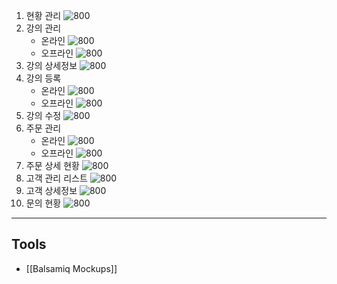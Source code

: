 1. 현황 관리
	![800](https://onedrive.live.com/embed?resid=130CBFA7E5A0B893%2165094&authkey=%21AGnoQV-iMoTiH6Y&width=2000&height=1800)
2. 강의 관리
	- 온라인
		![800](https://onedrive.live.com/embed?resid=130CBFA7E5A0B893%2165092&authkey=%21AOoWg1IHHElsbTY&width=2000&height=1800)
	- 오프라인
		![800](https://onedrive.live.com/embed?resid=130CBFA7E5A0B893%2165093&authkey=%21AHnTxkZD2mb04gE&width=2000&height=1800)
3. 강의 상세정보
	![800](https://onedrive.live.com/embed?resid=130CBFA7E5A0B893%2165097&authkey=%21AFbyWt77vgGNUOY&width=2000&height=1800)
4. 강의 등록
	- 온라인
		![800](https://onedrive.live.com/embed?resid=130CBFA7E5A0B893%2165096&authkey=%21AAwgFIV2VaMViIE&width=2000&height=1800)
	- 오프라인
		![800](https://onedrive.live.com/embed?resid=130CBFA7E5A0B893%2165095&authkey=%21AFTOMvbkdxyjMa0&width=2000&height=1800)
5. 강의 수정
	![800](https://onedrive.live.com/embed?resid=130CBFA7E5A0B893%2165098&authkey=%21AL7IuEcrE11uw5Q&width=2000&height=1800)
6. 주문 관리
	- 온라인
		![800](https://onedrive.live.com/embed?resid=130CBFA7E5A0B893%2165100&authkey=%21AKEBIuxXv19dWXs&width=2000&height=1800)
	- 오프라인
		![800](https://onedrive.live.com/embed?resid=130CBFA7E5A0B893%2165099&authkey=%21AHTi9jO2JdKMSiY&width=2000&height=1800)
7. 주문 상세 현황
	![800](https://onedrive.live.com/embed?resid=130CBFA7E5A0B893%2165101&authkey=%21AFbVLSjQO_vqQqk&width=2000&height=1800)
8. 고객 관리 리스트
	![800](https://onedrive.live.com/embed?resid=130CBFA7E5A0B893%2165102&authkey=%21ACg7Qk1FaE0wy3E&width=2000&height=1800)
9. 고객 상세정보
	![800](https://onedrive.live.com/embed?resid=130CBFA7E5A0B893%2165103&authkey=%21AG3FWG_kMK0eEyc&width=2000&height=1800)
10. 문의 현황
	![800](https://onedrive.live.com/embed?resid=130CBFA7E5A0B893%2165104&authkey=%21APK6pUOTYkriofc&width=2000&height=1800)

---
## Tools
- [[Balsamiq Mockups]]